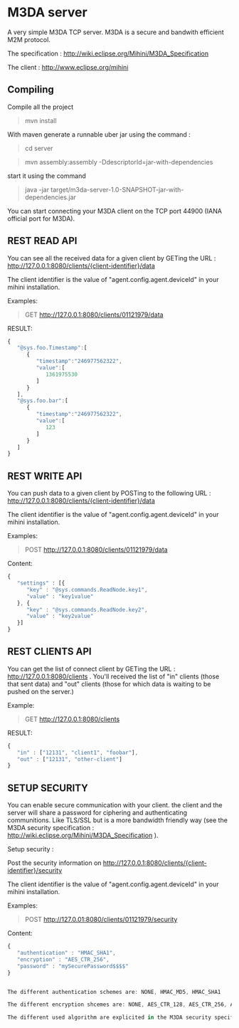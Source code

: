 M3DA server
===========

A very simple M3DA TCP server. M3DA is a secure and bandwith efficient M2M protocol.

The specification : http://wiki.eclipse.org/Mihini/M3DA_Specification

The client : http://www.eclipse.org/mihini

Compiling 
---------

Compile all the project

> mvn install

With maven generate a runnable uber jar using the command :

> cd server

> mvn assembly:assembly -DdescriptorId=jar-with-dependencies
 

start it using the command 

> java -jar target/m3da-server-1.0-SNAPSHOT-jar-with-dependencies.jar

You can start connecting your M3DA client on the TCP port 44900 (IANA official port for M3DA).

REST READ API
--------

You can see all the received data for a given client by GETing the URL : http://127.0.0.1:8080/clients/{client-identifier}/data
 
The client identifier is the value of "agent.config.agent.deviceId" in your mihini installation.

Examples: 
> GET http://127.0.0.1:8080/clients/01121979/data

RESULT: 
 
```javascript
{
   "@sys.foo.Timestamp":[
      {
         "timestamp":"246977562322",
         "value":[
            1361975530
         ]
      }
   ],
   "@sys.foo.bar":[
      {
         "timestamp":"246977562322",
         "value":[
            123
         ]
      }
   ]
}
```

REST WRITE API
--------

You can push data to a given client by POSTing to the following URL : http://127.0.0.1:8080/clients/{client-identifier}/data
 
The client identifier is the value of "agent.config.agent.deviceId" in your mihini installation.

Examples: 
> POST  http://127.0.0.1:8080/clients/01121979/data

Content: 
 
```javascript
{
   "settings" : [{
      "key" : "@sys.commands.ReadNode.key1",
      "value" : "key1value"
   }, {
      "key" : "@sys.commands.ReadNode.key2",
      "value" : "key2value"   
   }]
}
```

REST CLIENTS API
--------

You can get the list of connect client by GETing the URL : http://127.0.0.1:8080/clients . 
You'll received the list of "in" clients (those that sent data) and "out" clients (those for which data is waiting to be pushed on the server.) 

Example:
> GET  http://127.0.0.1:8080/clients

RESULT: 
```javascript
{
   "in" : ["12131", "client1", "foobar"],
   "out" : ["12131", "other-client"]
}
```

SETUP SECURITY
--------

You can enable secure communication with your client. the client and the server will share a password for ciphering and authenticating communitions.
Like TLS/SSL but is a more bandwidth friendly way (see the M3DA security specification : http://wiki.eclipse.org/Mihini/M3DA_Specification ).

Setup security : 

Post the security information on http://127.0.0.1:8080/clients/{client-identifier}/security
 
The client identifier is the value of "agent.config.agent.deviceId" in your mihini installation.

Examples:
> POST http://127.0.01:8080/clients/01121979/security

Content: 
```javascript
{
   "authentication" : "HMAC_SHA1",
   "encryption" : "AES_CTR_256",
   "password" : "mySecurePassword$$$$"
}


The different authentication schemes are: NONE, HMAC_MD5, HMAC_SHA1

The different encryption shcemes are: NONE, AES_CTR_128, AES_CTR_256, AES_CBC_128, AES_CBC_256

The different used algorithm are explicited in the M3DA security specification.

